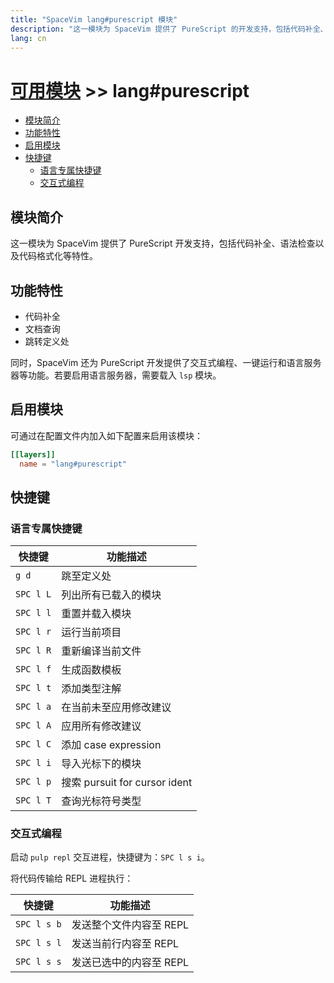 ```yaml
---
title: "SpaceVim lang#purescript 模块"
description: "这一模块为 SpaceVim 提供了 PureScript 的开发支持，包括代码补全、语法检查、代码格式化等特性。"
lang: cn
---
```


# [可用模块](../../) >> lang#purescript

<!-- vim-markdown-toc GFM -->

- [模块简介](#模块简介)
- [功能特性](#功能特性)
- [启用模块](#启用模块)
- [快捷键](#快捷键)
  - [语言专属快捷键](#语言专属快捷键)
  - [交互式编程](#交互式编程)

<!-- vim-markdown-toc -->

## 模块简介

这一模块为 SpaceVim 提供了 PureScript 开发支持，包括代码补全、语法检查以及代码格式化等特性。

## 功能特性

- 代码补全
- 文档查询
- 跳转定义处

同时，SpaceVim 还为 PureScript 开发提供了交互式编程、一键运行和语言服务器等功能。若要启用语言服务器，需要载入 `lsp` 模块。

## 启用模块

可通过在配置文件内加入如下配置来启用该模块：

```toml
[[layers]]
  name = "lang#purescript"
```

## 快捷键

### 语言专属快捷键

| 快捷键    | 功能描述                          |
| --------- | --------------------------------- |
| `g d`     | 跳至定义处                        |
| `SPC l L` | 列出所有已载入的模块              |
| `SPC l l` | 重置并载入模块                    |
| `SPC l r` | 运行当前项目                      |
| `SPC l R` | 重新编译当前文件                  |
| `SPC l f` | 生成函数模板                      |
| `SPC l t` | 添加类型注解                      |
| `SPC l a` | 在当前未至应用修改建议            |
| `SPC l A` | 应用所有修改建议                  |
| `SPC l C` | 添加 case expression              |
| `SPC l i` | 导入光标下的模块                  |
| `SPC l p` | 搜索 pursuit for cursor ident     |
| `SPC l T` | 查询光标符号类型                  |

### 交互式编程

启动 `pulp repl` 交互进程，快捷键为：`SPC l s i`。

将代码传输给 REPL 进程执行：

| 快捷键      | 功能描述                |
| ----------- | ----------------------- |
| `SPC l s b` | 发送整个文件内容至 REPL |
| `SPC l s l` | 发送当前行内容至 REPL   |
| `SPC l s s` | 发送已选中的内容至 REPL |
